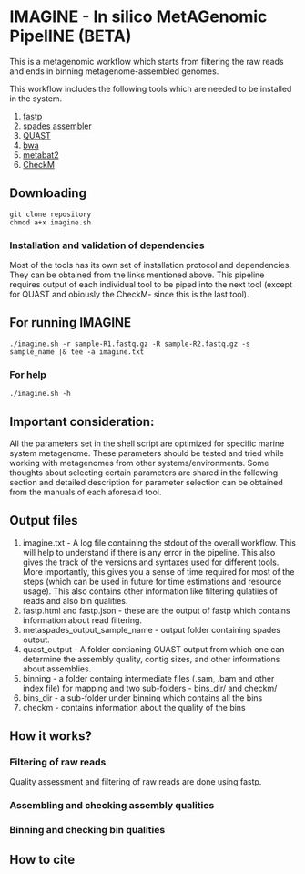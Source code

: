 # IMAGINE - In silico MetAGenomic PipelINE (BETA)

This is a metagenomic workflow which starts from filtering the raw reads and ends in binning metagenome-assembled genomes.

This workflow includes the following tools which are needed to be installed in the system.

1. [fastp](https://github.com/OpenGene/fastp)
2. [spades assembler](https://github.com/ablab/spades)
3. [QUAST](https://github.com/ablab/quast)
4. [bwa](https://github.com/lh3/bwa)
5. [metabat2](https://bitbucket.org/berkeleylab/metabat/src/master/)
6. [CheckM](https://github.com/Ecogenomics/CheckM)

## Downloading 
```
git clone repository
chmod a+x imagine.sh
```
### Installation and validation of dependencies

Most of the tools has its own set of installation protocol and dependencies. They can be obtained from the links mentioned above. This pipeline requires output of each individual tool to be piped into the next tool (except for QUAST and obiously the CheckM- since this is the last tool).

## For running IMAGINE
```
./imagine.sh -r sample-R1.fastq.gz -R sample-R2.fastq.gz -s sample_name |& tee -a imagine.txt
```
### For help

```
./imagine.sh -h
```

## Important consideration:

All the parameters set in the shell script are optimized for specific marine system metagenome. These parameters should be tested and tried while working with metagenomes from other systems/environments. Some thoughts about selecting certain parameters are shared in the following section and detailed description for parameter selection can be obtained from the manuals of each aforesaid tool.

## Output files

1. imagine.txt - A log file containing the stdout of the overall workflow. This will help to understand if there is any error in the pipeline. This also gives the track of the versions and syntaxes used for different tools. More importantly, this gives you a sense of time required for most of the steps (which can be used in future for time estimations and resource usage). This also contains other information like filtering qulatiies of reads and also bin qualities.
2. fastp.html and fastp.json - these are the output of fastp which contains information about read filtering.
3. metaspades_output_sample_name -  output folder containing spades output.
4. quast_output - A folder contianing QUAST output from which one can determine the assembly quality, contig sizes, and other informations about assemblies. 
5. binning - a folder containg intermediate files (.sam, .bam and other index file) for mapping and two sub-folders - bins_dir/ and checkm/
6. bins_dir - a sub-folder under binning which contains all the bins
7. checkm - contains information about the quality of the bins

## How it works?

### Filtering of raw reads

Quality assessment and filtering of raw reads are done using fastp. 

### Assembling and checking assembly qualities

### Binning and checking bin qualities

## How to cite
